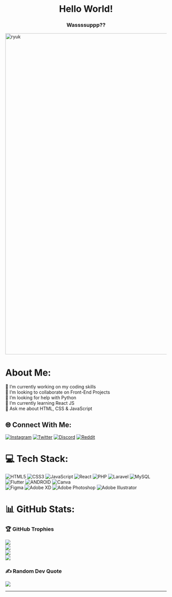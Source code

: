 <h1 align="center">Hello World!</h1>
<h3 align="center" width="800" height="500">Wassssuppp??</h3>
<!-- <img align="center" width="1000"alt="ryuk" src="https://media.tenor.com/4J0BMJUnB1MAAAAC/ryuk-death-note.gif"></img> -->
<img align="center" width="1000"alt="ryuk" src="https://camo.githubusercontent.com/12e5f2b182da4b52850b29bb09e8ba3e92b0ac2c0bd121de7dfcbb291fbbd525/68747470733a2f2f692e70696e696d672e636f6d2f6f726967696e616c732f37372f63612f61332f37376361613332383834643733356434333961646534356261333766656166322e676966"></img>

<!-- ![snake gif](https://github.com/manogya69/manogya69/blob/output/github-contribution-grid-snake.gif) -->

#  About Me:
🔭 I’m currently working on my coding skills<br>👯 I’m looking to collaborate on Front-End Projects<br>🤝 I’m looking for help with Python<br>🌱 I’m currently learning React JS<br>💬 Ask me about HTML, CSS & JavaScript<br>


## 🌐 Connect With Me:
<!-- [![Facebook](https://img.shields.io/badge/Facebook-%231877F2.svg?logo=Facebook&logoColor=white)](https://facebook.com/manogyamanandhar)  -->
[![Instagram](https://img.shields.io/badge/Instagram-%23E4405F.svg?logo=Instagram&logoColor=white)](https://instagram.com/_manogya) 
[![Twitter](https://img.shields.io/badge/Twitter-%231DA1F2.svg?logo=Twitter&logoColor=white)](https://twitter.com/manogya69) 
[![Discord](https://img.shields.io/badge/Discord-%237289DA.svg?logo=discord&logoColor=white)](https://discord.gg/https://discord.gg/sMcbu9qD)
[![Reddit](https://img.shields.io/badge/Reddit-%23FF4500.svg?logo=Reddit&logoColor=white)](https://reddit.com/user/New_Ebb_4779) 
<!-- [![Stack Overflow](https://img.shields.io/badge/-Stackoverflow-FE7A16?logo=stack-overflow&logoColor=white)](https://stackoverflow.com/users/ManogyaManandhar) -->


# 💻 Tech Stack:
![HTML5](https://img.shields.io/badge/html5-%23E34F26.svg?style=for-the-badge&logo=html5&logoColor=white) 
![CSS3](https://img.shields.io/badge/css3-%231572B6.svg?style=for-the-badge&logo=css3&logoColor=white)
![JavaScript](https://img.shields.io/badge/javascript-%23323330.svg?style=for-the-badge&logo=javascript&logoColor=%23F7DF1E)
![React](https://img.shields.io/badge/react-%2320232a.svg?style=for-the-badge&logo=react&logoColor=%2361DAFB) 
![PHP](https://img.shields.io/badge/php-%23777BB4.svg?style=for-the-badge&logo=php&logoColor=white)
![Laravel](https://img.shields.io/badge/laravel-%23FF2D20.svg?style=for-the-badge&logo=laravel&logoColor=white)
![MySQL](https://img.shields.io/badge/mysql-%2300f.svg?style=for-the-badge&logo=mysql&logoColor=white)
![Flutter](https://img.shields.io/badge/Flutter-%2302569B.svg?style=for-the-badge&logo=Flutter&logoColor=white)
![ANDROID](https://img.shields.io/badge/android-%2320232a.svg?style=for-the-badge&logo=android&logoColor=%a4c639)
![Canva](https://img.shields.io/badge/Canva-%2300C4CC.svg?style=for-the-badge&logo=Canva&logoColor=white) 	
![Figma](https://img.shields.io/badge/figma-%23F24E1E.svg?style=for-the-badge&logo=figma&logoColor=white)
![Adobe XD](https://img.shields.io/badge/Adobe%20XD-470137?style=for-the-badge&logo=Adobe%20XD&logoColor=#FF61F6)
![Adobe Photoshop](https://img.shields.io/badge/adobephotoshop-%2331A8FF.svg?style=for-the-badge&logo=adobephotoshop&logoColor=white)
![Adobe Illustrator](https://img.shields.io/badge/adobeillustrator-%23FF9A00.svg?style=for-the-badge&logo=adobeillustrator&logoColor=white) 
<!-- ![Adobe InDesign](https://img.shields.io/badge/Adobe%20InDesign-49021F?style=for-the-badge&logo=adobeindesign&logoColor=white) 
![Adobe Lightroom](https://img.shields.io/badge/Adobe%20Lightroom-31A8FF.svg?style=for-the-badge&logo=Adobe%20Lightroom&logoColor=white) -->


# 📊 GitHub Stats:
### 🏆 GitHub Trophies
![](https://github-profile-trophy.vercel.app/?username=manogya69&theme=matrix&no-frame=false&no-bg=true&margin-w=4)<br/>
![](https://github-readme-streak-stats.herokuapp.com/?user=manogya69&theme=blue-green&hide_border=false)<br/>
![](https://github-readme-stats.vercel.app/api?username=manogya69&theme=blue-green&hide_border=false&include_all_commits=true&count_private=true)<br/>
![](https://github-readme-stats.vercel.app/api/top-langs/?username=manogya69&theme=blue-green&hide_border=false&include_all_commits=true&count_private=true&layout=compact)


<!-- ## 🏆 GitHub Trophies
![](https://github-profile-trophy.vercel.app/?username=manogya69&theme=matrix&no-frame=true&no-bg=false&margin-w=4) -->

### ✍️ Random Dev Quote
![](https://quotes-github-readme.vercel.app/api?type=horizontal&theme=dark)

---


<!-- Proudly created with GPRM ( https://gprm.itsvg.in ) -->
